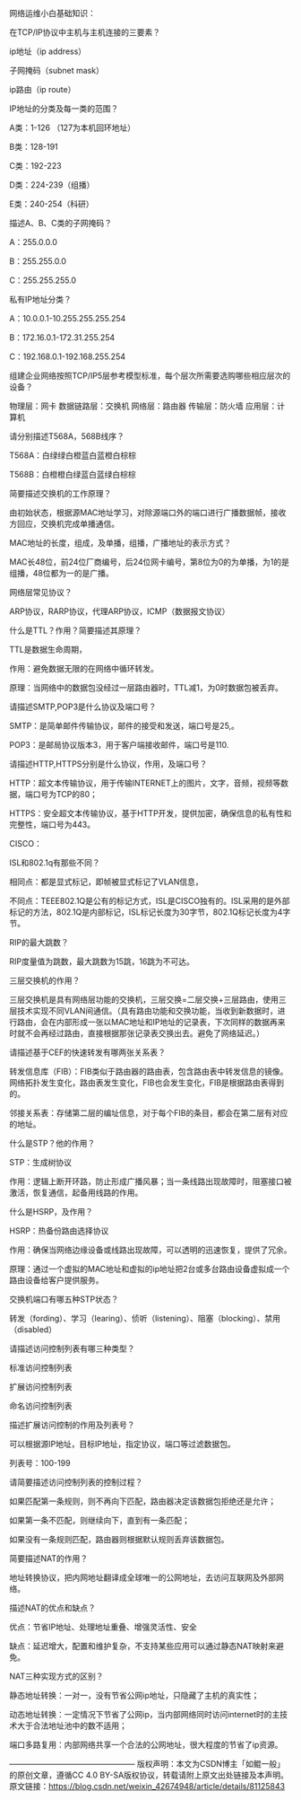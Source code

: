 网络运维小白基础知识：

在TCP/IP协议中主机与主机连接的三要素？

ip地址（ip address）

子网掩码（subnet mask）

ip路由（ip route）

IP地址的分类及每一类的范围？

A类：1-126   （127为本机回环地址）

B类：128-191

C类：192-223

D类：224-239（组播）

E类：240-254（科研）

描述A、B、C类的子网掩码？

A：255.0.0.0

B：255.255.0.0

C：255.255.255.0

私有IP地址分类？

A：10.0.0.1-10.255.255.255.254

B：172.16.0.1-172.31.255.254

C：192.168.0.1-192.168.255.254

组建企业网络按照TCP/IP5层参考模型标准，每个层次所需要选购哪些相应层次的设备？

物理层：网卡             数据链路层：交换机            网络层：路由器          传输层：防火墙        应用层：计算机

请分别描述T568A，568B线序？

T568A：白绿绿白橙蓝白蓝橙白棕棕

T568B：白橙橙白绿蓝白蓝绿白棕棕

简要描述交换机的工作原理？

由初始状态，根据源MAC地址学习，对除源端口外的端口进行广播数据帧，接收方回应，交换机完成单播通信。

MAC地址的长度，组成，及单播，组播，广播地址的表示方式？

MAC长48位，前24位厂商编号，后24位网卡编号，第8位为0的为单播，为1的是组播，48位都为一的是广播。

网络层常见协议？

ARP协议，RARP协议，代理ARP协议，ICMP（数据报文协议）

什么是TTL？作用？简要描述其原理？

TTL是数据生命周期，

作用：避免数据无限的在网络中循环转发。

原理：当网络中的数据包没经过一层路由器时，TTL减1，为0时数据包被丢弃。

请描述SMTP,POP3是什么协议及端口号？

SMTP：是简单邮件传输协议，邮件的接受和发送，端口号是25,。

POP3：是邮局协议版本3，用于客户端接收邮件，端口号是110.

请描述HTTP,HTTPS分别是什么协议，作用，及端口号？

HTTP：超文本传输协议，用于传输INTERNET上的图片，文字，音频，视频等数据，端口号为TCP的80；

HTTPS：安全超文本传输协议，基于HTTP开发，提供加密，确保信息的私有性和完整性，端口号为443。

CISCO：

ISL和802.1q有那些不同？

相同点：都是显式标记，即帧被显式标记了VLAN信息，

不同点：TEEE802.1Q是公有的标记方式，ISL是CISCO独有的。ISL采用的是外部标记的方法，802.1Q是内部标记，ISL标记长度为30字节，802.1Q标记长度为4字节。

RIP的最大跳数？

RIP度量值为跳数，最大跳数为15跳，16跳为不可达。

三层交换机的作用？

三层交换机是具有网络层功能的交换机，三层交换=二层交换+三层路由，使用三层技术实现不同VLAN间通信。（具有路由功能和交换功能，当收到新数据时，进行路由，会在内部形成一张以MAC地址和IP地址的记录表，下次同样的数据再来时就不会再经过路由，直接根据那张记录表交换出去。避免了网络延迟。）

请描述基于CEF的快速转发有哪两张关系表？

转发信息库（FIB）：FIB类似于路由器的路由表，包含路由表中转发信息的镜像。网络拓扑发生变化，路由表发生变化，FIB也会发生变化，FIB是根据路由表得到的。

邻接关系表：存储第二层的编址信息，对于每个FIB的条目，都会在第二层有对应的地址。

什么是STP？他的作用？

STP：生成树协议

作用：逻辑上断开环路，防止形成广播风暴；当一条线路出现故障时，阻塞接口被激活，恢复通信，起备用线路的作用。

什么是HSRP，及作用？

HSRP：热备份路由选择协议

作用：确保当网络边缘设备或线路出现故障，可以透明的迅速恢复，提供了冗余。

原理：通过一个虚拟的MAC地址和虚拟的ip地址把2台或多台路由设备虚拟成一个路由设备给客户提供服务。

交换机端口有哪五种STP状态？

转发（fording）、学习（learing）、侦听（listening）、阻塞（blocking）、禁用（disabled）

请描述访问控制列表有哪三种类型？

标准访问控制列表

扩展访问控制列表

命名访问控制列表

描述扩展访问控制的作用及列表号？

可以根据源IP地址，目标IP地址，指定协议，端口等过滤数据包。

列表号：100-199

请简要描述访问控制列表的控制过程？

如果匹配第一条规则，则不再向下匹配，路由器决定该数据包拒绝还是允许；

如果第一条不匹配，则继续向下，直到有一条匹配；

如果没有一条规则匹配，路由器则根据默认规则丢弃该数据包。

简要描述NAT的作用？

地址转换协议，把内网地址翻译成全球唯一的公网地址，去访问互联网及外部网络。

描述NAT的优点和缺点？

优点：节省IP地址、处理地址重叠、增强灵活性、安全

缺点：延迟增大，配置和维护复杂，不支持某些应用可以通过静态NAT映射来避免。

NAT三种实现方式的区别？

静态地址转换：一对一，没有节省公网ip地址，只隐藏了主机的真实性；

动态地址转换：一定情况下节省了公网ip，当内部网络同时访问internet时的主技术大于合法地址池中的数不适用；

端口多路复用：内部网络共享一个合法的公网地址，很大程度的节省了ip资源。





————————————————
版权声明：本文为CSDN博主「如鲲一般」的原创文章，遵循CC 4.0 BY-SA版权协议，转载请附上原文出处链接及本声明。
原文链接：https://blog.csdn.net/weixin_42674948/article/details/81125843
